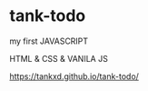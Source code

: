 # tank-todo


my first JAVASCRIPT 

HTML & CSS & VANILA JS

<a> https://tankxd.github.io/tank-todo/ </a>
